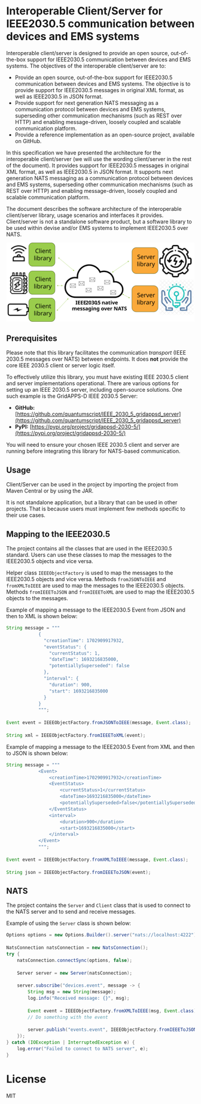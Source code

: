 # Interoperable Client/Server for IEEE2030.5 communication between devices and EMS systems

Interoperable client/server is designed to provide an open source, out-of-the-box support for IEEE2030.5 communication between devices and EMS systems.
The objectives of the interoperable client/server are to:
- Provide an open source, out-of-the-box support for IEEE2030.5 communication between devices and EMS systems. The objective is to provide support for IEEE2030.5 messages in original XML format, as well as IEEE2030.5 in JSON format.
- Provide support for next generation NATS messaging as a communication protocol between devices and EMS systems, superseding other communication mechanisms (such as REST over HTTP) and enabling message-driven, loosely coupled and scalable communication platform.
- Provide a reference implementation as an open-source project, available on GitHub.

In this specification we have presented the architecture for the interoperable client/server (we will use the wording client/server in the rest of the document). It provides support for IEEE2030.5 messages in original XML format, as well as IEEE2030.5 in JSON format. It supports next generation NATS messaging as a communication protocol between devices and EMS systems, superseding other communication mechanisms (such as REST over HTTP) and enabling message-driven, loosely coupled and scalable communication platform.

The document describes the software architecture of the interoperable client/server library, usage scenarios and interfaces it provides. Client/server is not a standalone software product, but a software library to be used within devise and/or EMS systems to implement IEEE2030.5 over NATS.

![](client-server.svg)

## Prerequisites

Please note that this library facilitates the communication *transport* (IEEE 2030.5 messages over NATS) between endpoints. It does **not** provide the core IEEE 2030.5 client or server logic itself.

To effectively utilize this library, you must have existing IEEE 2030.5 client and server implementations operational. There are various options for setting up an IEEE 2030.5 server, including open-source solutions. One such example is the GridAPPS-D IEEE 2030.5 Server:

*   **GitHub:** [https://github.com/quantumscript/IEEE_2030_5_gridappsd_server](https://github.com/quantumscript/IEEE_2030_5_gridappsd_server)
*   **PyPI:** [https://pypi.org/project/gridappsd-2030-5/](https://pypi.org/project/gridappsd-2030-5/)

You will need to ensure your chosen IEEE 2030.5 client and server are running before integrating this library for NATS-based communication.

## Usage
Client/Server can be used in the project by importing the project from Maven Central or by using the JAR.

It is not standalone application, but a library that can be used in other projects. 
That is because users must implement few methods specific to their use cases.

## Mapping to the IEEE2030.5
The project contains all the classes that are used in the IEEE2030.5 standard.
Users can use these classes to map the messages to the IEEE2030.5 objects and vice versa.

Helper class `IEEEObjectFactory` is used to map the messages to the IEEE2030.5 objects and vice versa.
Methods `fromJSONToIEEE` and `fromXMLToIEEE` are used to map the messages to the IEEE2030.5 objects.
Methods `fromIEEEToJSON` and `fromIEEEToXML` are used to map the IEEE2030.5 objects to the messages.

Example of mapping a message to the IEEE2030.5 Event from JSON and then to XML is shown below:
```java
String message = """
            {
              "creationTime": 1702909917932,
              "eventStatus": {
                "currentStatus": 1,
                "dateTime": 1693216835000,
                "potentiallySuperseded": false
              },
              "interval": {
                "duration": 900,
                "start": 1693216835000
              }
            }
            """;

Event event = IEEEObjectFactory.fromJSONToIEEE(message, Event.class);

String xml = IEEEObjectFactory.fromIEEEToXML(event);
```

Example of mapping a message to the IEEE2030.5 Event from XML and then to JSON is shown below:
```java
String message = """
            <Event>
            	<creationTime>1702909917932</creationTime>
            	<EventStatus>
            		<currentStatus>1</currentStatus>
            		<dateTime>1693216835000</dateTime>
            		<potentiallySuperseded>false</potentiallySuperseded>
            	</EventStatus>
            	<interval>
            		<duration>900</duration>
            		<start>1693216835000</start>
            	</interval>
            </Event>
            """;

Event event = IEEEObjectFactory.fromXMLToIEEE(message, Event.class);

String json = IEEEObjectFactory.fromIEEEToJSON(event);
```

## NATS
The project contains the `Server` and `Client` class that is used to connect to the NATS server and to send and receive messages.

Example of using the `Server` class is shown below:
```java
Options options = new Options.Builder().server("nats://localhost:4222").build();

NatsConnection natsConnection = new NatsConnection();
try {
    natsConnection.connectSync(options, false);

    Server server = new Server(natsConnection);

    server.subscribe("devices.event", message -> {
        String msg = new String(message);
        log.info("Received message: {}", msg);

        Event event = IEEEObjectFactory.fromXMLToIEEE(msg, Event.class);
        // Do something with the event

        server.publish("events.event", IEEEObjectFactory.fromIEEEToJSON(event));
    });
} catch (IOException | InterruptedException e) {
    log.error("Failed to connect to NATS server", e);
}
```

# License
MIT
